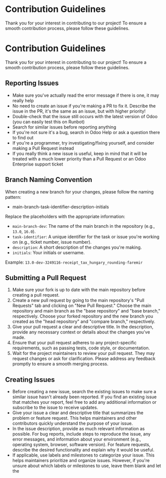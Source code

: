 # Contribution Guidelines

Thank you for your interest in contributing to our project! To ensure a smooth contribution process, please follow these
guidelines.

# Contribution Guidelines

Thank you for your interest in contributing to our project! To ensure a smooth contribution process, please follow these guidelines.

## Reporting Issues

- Make sure you've actually read the error message if there is one, it may really help
- No need to create an issue if you're making a PR to fix it. Describe the issue in the PR, it's the same as an issue, but with higher priority!
- Double-check that the issue still occurs with the latest version of Odoo (you can easily test this on Runbot)
- Search for similar issues before reporting anything
- If you're not sure it's a bug, search in Odoo Help or ask a question there to find out
- If you're a programmer, try investigating/fixing yourself, and consider making a Pull Request instead
- If you really think a new issue is useful, keep in mind that it will be treated with a much lower priority than a Pull Request or an Odoo Enterprise support ticket

## Branch Naming Convention

When creating a new branch for your changes, please follow the naming pattern:

* main-branch-task-identifier-description-initials

Replace the placeholders with the appropriate information:

- `main-branch-dev`: The name of the main branch in the repository (e.g., `13.0`, `16.0`).
- `task-identifier`: A unique identifier for the task or issue you're working on (e.g., ticket number, issue number).
- `description`: A short description of the changes you're making.
- `initials`: Your initials or username.

Example: `13.0-dev-3249116-receipt_tax_hungary_rounding-faremir`

## Submitting a Pull Request

1. Make sure your fork is up to date with the main repository before creating a pull request.
2. Create a new pull request by going to the main repository's "Pull Requests" tab and clicking on "New Pull Request." Choose the main repository and main branch as the "base repository" and "base branch," respectively. Choose your forked repository and the new branch you created as the "head repository" and "compare branch," respectively.
3. Give your pull request a clear and descriptive title. In the description, provide any necessary context or details about the changes you've made.
4. Ensure that your pull request adheres to any project-specific requirements, such as passing tests, code style, or documentation.
5. Wait for the project maintainers to review your pull request. They may request changes or ask for clarification. Please address any feedback promptly to ensure a smooth merging process.

## Creating Issues

- Before creating a new issue, search the existing issues to make sure a similar issue hasn't already been reported. If you find an existing issue that matches your report, feel free to add any additional information or subscribe to the issue to receive updates.
- Give your issue a clear and descriptive title that summarizes the problem or feature request. This helps maintainers and other contributors quickly understand the purpose of your issue.
- In the issue description, provide as much relevant information as possible. For bug reports, include steps to reproduce the issue, any error messages, and information about your environment (e.g., operating system, browser, software version). For feature requests, describe the desired functionality and explain why it would be useful.
- If applicable, use labels and milestones to categorize your issue. This helps maintainers prioritize and organize issues. However, if you're unsure about which labels or milestones to use, leave them blank and let the
